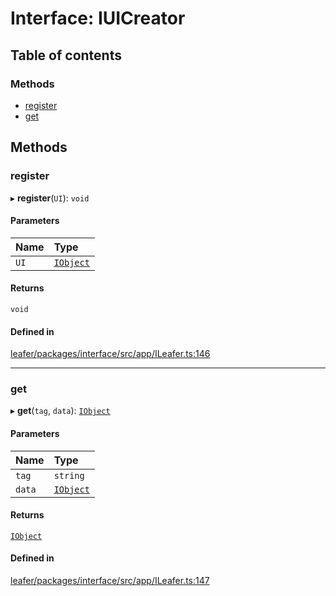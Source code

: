 # Interface: IUICreator

## Table of contents

### Methods

- [register](IUICreator.md#register)
- [get](IUICreator.md#get)

## Methods

### register

▸ **register**(`UI`): `void`

#### Parameters

| Name | Type |
| :------ | :------ |
| `UI` | [`IObject`](IObject.md) |

#### Returns

`void`

#### Defined in

[leafer/packages/interface/src/app/ILeafer.ts:146](https://github.com/leaferjs/leafer/blob/c7e50b8/packages/interface/src/app/ILeafer.ts#L146)

___

### get

▸ **get**(`tag`, `data`): [`IObject`](IObject.md)

#### Parameters

| Name | Type |
| :------ | :------ |
| `tag` | `string` |
| `data` | [`IObject`](IObject.md) |

#### Returns

[`IObject`](IObject.md)

#### Defined in

[leafer/packages/interface/src/app/ILeafer.ts:147](https://github.com/leaferjs/leafer/blob/c7e50b8/packages/interface/src/app/ILeafer.ts#L147)
